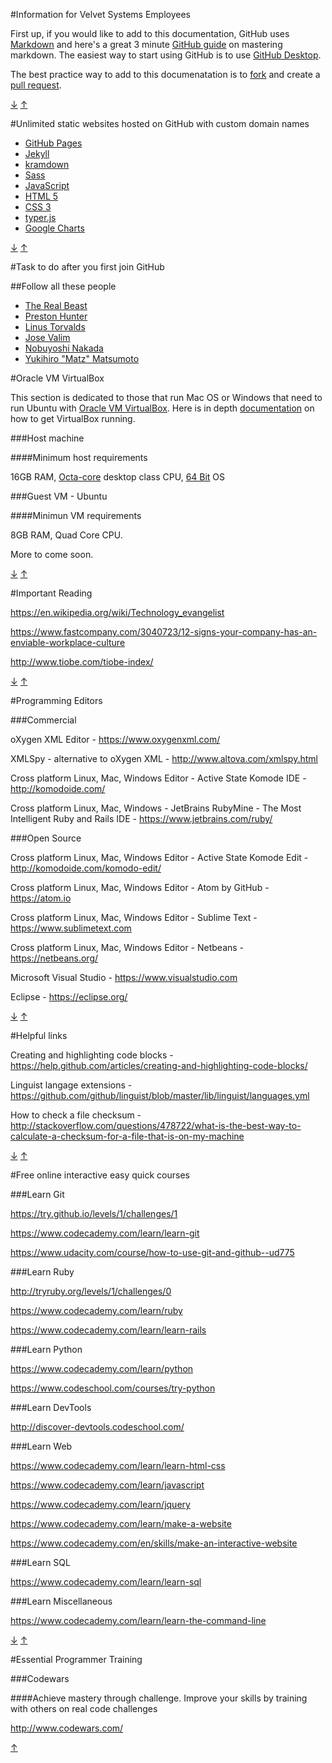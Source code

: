 #Information for Velvet Systems Employees

First up, if you would like to add to this documentation, GitHub uses [Markdown](https://daringfireball.net/projects/markdown/) and here's a great 3 minute [GitHub guide](https://guides.github.com/features/mastering-markdown/) on mastering markdown. The easiest way to start using GitHub is to use [GitHub Desktop](https://desktop.github.com/).

The best practice way to add to this documenatation is to [fork](https://help.github.com/articles/fork-a-repo/) and create a [pull request](https://help.github.com/articles/creating-a-pull-request/).

[&#8595;](#codewars) [&#8593;](#information-for-velvet-systems-employees)

#Unlimited static websites hosted on GitHub with custom domain names

- [GitHub Pages](https://pages.github.com/)
- [Jekyll](https://jekyllrb.com/)
- [kramdown](http://kramdown.gettalong.org/)
- [Sass](http://sass-lang.com/)
- [JavaScript](https://developer.mozilla.org/en-US/docs/Web/JavaScript)
- [HTML 5](https://developer.mozilla.org/en-US/docs/Web/Guide/HTML/HTML5)
- [CSS 3](https://developer.mozilla.org/en/docs/Web/CSS/CSS3)
- [typer.js](http://steven.codes/typerjs/)
- [Google Charts](https://developers.google.com/chart/)

[&#8595;](#codewars) [&#8593;](#information-for-velvet-systems-employees)

#Task to do after you first join GitHub

##Follow all these people

- [The Real Beast](https://github.com/jbampton)
- [Preston Hunter](https://github.com/prestonhunter)
- [Linus Torvalds](https://github.com/torvalds)
- [Jose Valim](https://github.com/josevalim)
- [Nobuyoshi Nakada](https://github.com/nobu)
- [Yukihiro "Matz" Matsumoto](https://github.com/matz)


#Oracle VM VirtualBox

This section is dedicated to those that run Mac OS or Windows that need to run Ubuntu with [Oracle VM VirtualBox](https://www.virtualbox.org/).  Here is in depth [documentation](https://www.virtualbox.org/manual/ch01.html) on how to get VirtualBox running.

###Host machine

####Minimum host requirements

16GB RAM, [Octa-core](https://en.wikipedia.org/wiki/Microprocessor) desktop class CPU, [64 Bit](https://en.wikipedia.org/wiki/64-bit_computing) OS

###Guest VM - Ubuntu

####Minimun VM requirements

8GB RAM, Quad Core CPU.

More to come soon.

[&#8595;](#codewars) [&#8593;](#information-for-velvet-systems-employees)


#Important Reading

https://en.wikipedia.org/wiki/Technology_evangelist

https://www.fastcompany.com/3040723/12-signs-your-company-has-an-enviable-workplace-culture

http://www.tiobe.com/tiobe-index/

[&#8595;](#codewars) [&#8593;](#information-for-velvet-systems-employees)


#Programming Editors

###Commercial

oXygen XML Editor - https://www.oxygenxml.com/

XMLSpy - alternative to oXygen XML - http://www.altova.com/xmlspy.html

Cross platform Linux, Mac, Windows Editor - Active State Komode IDE - http://komodoide.com/

Cross platform Linux, Mac, Windows - JetBrains RubyMine - The Most Intelligent Ruby and Rails IDE - https://www.jetbrains.com/ruby/

###Open Source

Cross platform Linux, Mac, Windows Editor - Active State Komode Edit - http://komodoide.com/komodo-edit/

Cross platform Linux, Mac, Windows Editor - Atom by GitHub - https://atom.io

Cross platform Linux, Mac, Windows Editor - Sublime Text - https://www.sublimetext.com

Cross platform Linux, Mac, Windows Editor - Netbeans - https://netbeans.org/

Microsoft Visual Studio - https://www.visualstudio.com

Eclipse - https://eclipse.org/

[&#8595;](#codewars) [&#8593;](#information-for-velvet-systems-employees)


#Helpful links

Creating and highlighting code blocks - https://help.github.com/articles/creating-and-highlighting-code-blocks/

Linguist langage extensions - https://github.com/github/linguist/blob/master/lib/linguist/languages.yml

How to check a file checksum - http://stackoverflow.com/questions/478722/what-is-the-best-way-to-calculate-a-checksum-for-a-file-that-is-on-my-machine

[&#8595;](#codewars) [&#8593;](#information-for-velvet-systems-employees)


#Free online interactive easy quick courses

###Learn Git

https://try.github.io/levels/1/challenges/1

https://www.codecademy.com/learn/learn-git

https://www.udacity.com/course/how-to-use-git-and-github--ud775

###Learn Ruby

http://tryruby.org/levels/1/challenges/0

https://www.codecademy.com/learn/ruby

https://www.codecademy.com/learn/learn-rails

###Learn Python

https://www.codecademy.com/learn/python

https://www.codeschool.com/courses/try-python

###Learn DevTools

http://discover-devtools.codeschool.com/

###Learn Web

https://www.codecademy.com/learn/learn-html-css

https://www.codecademy.com/learn/javascript

https://www.codecademy.com/learn/jquery

https://www.codecademy.com/learn/make-a-website

https://www.codecademy.com/en/skills/make-an-interactive-website

###Learn SQL

https://www.codecademy.com/learn/learn-sql

###Learn Miscellaneous

https://www.codecademy.com/learn/learn-the-command-line

[&#8595;](#codewars) [&#8593;](#information-for-velvet-systems-employees)


#Essential Programmer Training

###Codewars

####Achieve mastery through challenge.  Improve your skills by training with others on real code challenges

http://www.codewars.com/

[&#8593;](#information-for-velvet-systems-employees)

